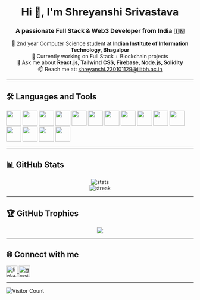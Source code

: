 <h1 align="center">Hi 👋, I'm Shreyanshi Srivastava</h1>
<h3 align="center">A passionate Full Stack & Web3 Developer from India 🇮🇳</h3>

<p align="center">
🌱 2nd year Computer Science student at <b>Indian Institute of Information Technology, Bhagalpur</b><br>
🔭 Currently working on Full Stack + Blockchain projects<br>
💬 Ask me about <b>React.js, Tailwind CSS, Firebase, Node.js, Solidity</b><br>
📫 Reach me at: <a href="mailto:shreyanshi.230101129@iiitbh.ac.in">shreyanshi.230101129@iiitbh.ac.in</a>
</p>

---

## 🛠️ Languages and Tools

<p align="left">
  <!-- Frontend -->
  <img src="https://cdn.jsdelivr.net/gh/devicons/devicon/icons/react/react-original.svg" width="40" height="40"/>
  <img src="https://cdn.jsdelivr.net/gh/devicons/devicon/icons/javascript/javascript-original.svg" width="40" height="40"/>
  <img src="https://cdn.jsdelivr.net/gh/devicons/devicon/icons/html5/html5-original.svg" width="40" height="40"/>
  <img src="https://cdn.jsdelivr.net/gh/devicons/devicon/icons/css3/css3-original.svg" width="40" height="40"/>
  <img src="https://cdn.jsdelivr.net/gh/devicons/devicon/icons/tailwindcss/tailwindcss-plain.svg" width="40" height="40"/>

  <!-- Backend & DB -->
  <img src="https://cdn.jsdelivr.net/gh/devicons/devicon/icons/nodejs/nodejs-original.svg" width="40" height="40"/>
  <img src="https://cdn.jsdelivr.net/gh/devicons/devicon/icons/express/express-original.svg" width="40" height="40"/>
  <img src="https://cdn.jsdelivr.net/gh/devicons/devicon/icons/mongodb/mongodb-original.svg" width="40" height="40"/>
  <img src="https://cdn.jsdelivr.net/gh/devicons/devicon/icons/mysql/mysql-original.svg" width="40" height="40"/>

  <!-- Blockchain -->
  <img src="https://cdn.jsdelivr.net/gh/devicons/devicon/icons/solidity/solidity-original.svg" width="40" height="40"/>
  <img src="https://cdn.jsdelivr.net/gh/devicons/devicon/icons/web3js/web3js-original.svg" width="40" height="40"/>
  
  <!-- Tools -->
  <img src="https://cdn.jsdelivr.net/gh/devicons/devicon/icons/firebase/firebase-plain.svg" width="40" height="40"/>
  <img src="https://cdn.jsdelivr.net/gh/devicons/devicon/icons/git/git-original.svg" width="40" height="40"/>
  <img src="https://cdn.jsdelivr.net/gh/devicons/devicon/icons/github/github-original.svg" width="40" height="40"/>
  <img src="https://cdn.jsdelivr.net/gh/devicons/devicon/icons/npm/npm-original-wordmark.svg" width="40" height="40"/>
</p>

---

## 📊 GitHub Stats

<p align="center">
  <img src="https://github-readme-stats.vercel.app/api?username=Shreyanshi210205&show_icons=true&theme=tokyonight" alt="stats" />
  <br/>
  <img src="https://github-readme-streak-stats.herokuapp.com/?user=Shreyanshi210205&theme=tokyonight" alt="streak" />
</p>

---

## 🏆 GitHub Trophies

<p align="center">
  <img src="https://github-profile-trophy.vercel.app/?username=Shreyanshi210205&theme=tokyonight&row=1&column=8" />
</p>

---

## 🌐 Connect with me

<p align="left">
  <a href="https://www.linkedin.com/in/shreyanshi-srivastava-774280295/" target="blank">
    <img align="center" src="https://cdn.jsdelivr.net/npm/simple-icons@v5/icons/linkedin.svg" alt="linkedin" height="30" width="30" />
  </a>
  <a href="mailto:shreyanshi.230101129@iiitbh.ac.in" target="blank">
    <img align="center" src="https://cdn.jsdelivr.net/npm/simple-icons@v5/icons/gmail.svg" alt="gmail" height="30" width="30" />
  </a>
</p>

---

![Visitor Count](https://visitor-badge.laobi.icu/badge?page_id=Shreyanshi210205.Shreyanshi210205)
